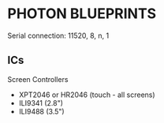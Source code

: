 # PHOTON BLUEPRINTS

Serial connection: 11520, 8, n, 1

## ICs

Screen Controllers

- XPT2046 or HR2046 (touch - all screens)
- ILI9341 (2.8") 
- ILI9488 (3.5") 
